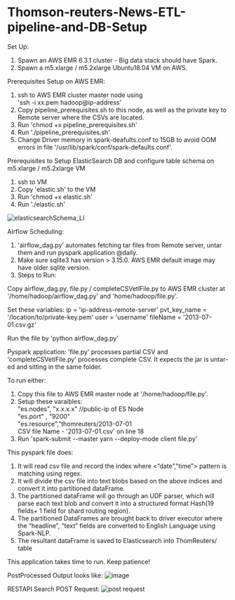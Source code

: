 # Thomson-reuters-News-ETL-pipeline-and-DB-Setup
Set Up:
1. Spawn an AWS EMR 6.3.1 cluster - Big data stack should have Spark.
2. Spawn a m5.xlarge / m5.2xlarge Ubuntu18.04 VM on AWS.

Prerequisites Setup on AWS EMR:
1. ssh to AWS EMR cluster master node using   
'ssh -i xx.pem hadoop@ip-address'
2. Copy pipeline_prerequisites.sh to this node, as well as the private key to Remote server where the CSVs are located.
3. Run 'chmod +x pipeline_prerequisites.sh'
4. Run './pipeline_prerequisites.sh'
5. Change Driver memory in spark-deafults.conf to 15GB to avoid OOM errors in file '/usr/lib/spark/conf/spark-defaults.conf'.

Prerequisites to Setup ElasticSearch DB and configure table schema on m5.xlarge / m5.2xlarge VM
1. ssh to VM
2. Copy 'elastic.sh' to the VM
3. Run 'chmod +x elastic.sh'
4. Run './elastic.sh'

![elasticsearchSchema_LI](https://user-images.githubusercontent.com/28540487/156984677-615ff9ba-c618-470a-98ea-f47e91adac3a.jpg)


Airflow Scheduling:
1. 'airflow_dag.py' automates fetching tar files from Remote server, untar them and run pyspark application @daily.
2. Make sure sqlite3 has version > 3.15.0. AWS EMR default image may have older sqlite version.
3. Steps to Run:

Copy airflow_dag.py, file.py / completeCSVetlFile.py to AWS EMR cluster at '/home/hadoop/airflow_dag.py' and 'home/hadoop/file.py'.

Set these variables:
  ip = 'ip-address-remote-server'
  pvt_key_name = '/location/to/private-key.pem'
  user = 'username'
  fileName = '2013-07-01.csv.gz'
  
Run the file by 'python airflow_dag.py'

Pyspark application: 
'file.py' processes partial CSV and 'completeCSVetlFile.py' processes complete CSV. It expects the jar is untar-ed and sitting in the same folder.

To run either:
1. Copy this file to AWS EMR master node at '/home/hadoop/file.py'. 
2. Setup these varaibles:  
  "es.nodes",  "x.x.x.x" //public-ip of ES Node  
  "es.port" , "9200"  
  "es.resource","thomreuters/2013-07-01  
   CSV file Name - '2013-07-01.csv' on line 18 
 3. Run 
 'spark-submit --master yarn --deploy-mode client file.py'
 
 This pyspark file does:
 
1. It will read csv file and record the index where <“date”,”time”> pattern is matching using regex.
2. It will divide the csv file into text blobs based on the above indices and convert it into partitioned dataFrame. 
3. The partitioned dataFrame will go through an UDF parser, which will parse each text blob and convert it into a structured format Hash(19 fields+ 1 field for shard routing region).
4. The partitioned DataFrames are brought back to driver executor where the “headline”, “text” fields are converted to English Language using Spark-NLP.
5. The resultant dataFrame is saved to Elasticsearch into ThomReuters/<csv-date-date> table

This application takes time to run. Keep patience!

PostProcessed Output looks like:
  ![image](https://user-images.githubusercontent.com/28540487/156979599-2703d4d2-feac-4e96-a71c-ae1841ea6a50.png)
  
RESTAPI Search POST Request:
  ![post request](https://user-images.githubusercontent.com/28540487/156984445-1b326dae-cf9f-477e-8c3e-b779c3468a30.JPG)

